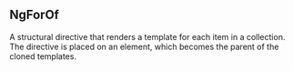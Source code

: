 ## NgForOf

A structural directive that renders a template for each item in a collection. The directive
is placed on an element, which becomes the parent of the cloned templates.